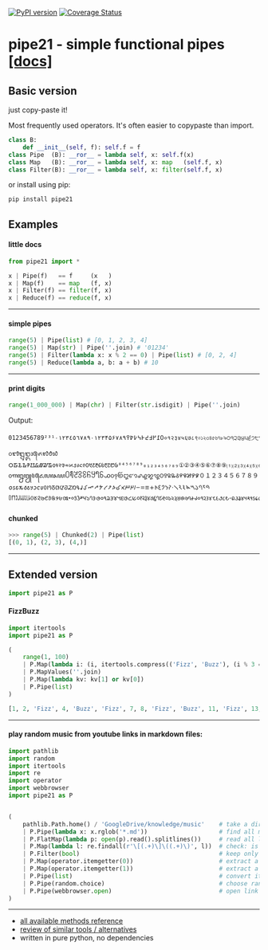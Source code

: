 [![PyPI version](https://img.shields.io/pypi/v/pipe21.svg?logo=pypi&logoColor=FFE873)](https://pypi.org/project/pipe21/)
[![Coverage Status](https://coveralls.io/repos/github/tandav/pipe21/badge.svg?branch=coveralls-bage)](https://coveralls.io/github/tandav/pipe21?branch=coveralls-bage)

# pipe21 - simple functional pipes [[docs]](https://tandav.github.io/pipe21)

## Basic version
just copy-paste it!

Most frequently used operators. It's often easier to copypaste than import.

```py
class B:
    def __init__(self, f): self.f = f
class Pipe  (B): __ror__ = lambda self, x: self.f(x)
class Map   (B): __ror__ = lambda self, x: map   (self.f, x)
class Filter(B): __ror__ = lambda self, x: filter(self.f, x)
```

or install using pip:

```py
pip install pipe21
```

## Examples

#### little docs

```py
from pipe21 import *

x | Pipe(f)   == f     (x   )
x | Map(f)    == map   (f, x)
x | Filter(f) == filter(f, x)
x | Reduce(f) == reduce(f, x)
```

---

#### simple pipes

```py
range(5) | Pipe(list) # [0, 1, 2, 3, 4]
range(5) | Map(str) | Pipe(''.join) # '01234'
range(5) | Filter(lambda x: x % 2 == 0) | Pipe(list) # [0, 2, 4]
range(5) | Reduce(lambda a, b: a + b) # 10
```

---

#### print digits

```py
range(1_000_000) | Map(chr) | Filter(str.isdigit) | Pipe(''.join)
```
Output:

```
0123456789²³¹٠١٢٣٤٥٦٧٨٩۰۱۲۳۴۵۶۷۸۹߀߁߂߃߄߅߆߇߈߉०१२३४५६७८९০১২৩৪৫৬৭৮৯੦੧੨੩੪੫੬੭੮੯૦૧૨૩૪૫૬૭૮૯୦୧୨୩୪୫୬୭୮୯௦௧௨௩௪௫௬௭௮௯౦౧౨౩౪౫౬౭౮౯೦೧೨೩೪೫೬೭೮೯൦൧൨൩൪൫൬൭൮൯෦෧෨෩෪෫෬෭෮෯๐๑๒๓๔๕๖๗๘๙໐໑໒໓໔໕໖໗໘໙༠༡༢༣༤༥༦༧༨༩၀၁၂၃၄၅၆၇၈၉႐႑႒႓႔႕႖႗႘႙፩፪፫፬፭፮፯፰፱០១២៣៤៥៦៧៨៩᠐᠑᠒᠓᠔᠕᠖᠗᠘᠙᥆᥇᥈᥉᥊᥋᥌᥍᥎᥏᧐᧑᧒᧓᧔᧕᧖᧗᧘᧙᧚᪀᪁᪂᪃᪄᪅᪆᪇᪈᪉᪐᪑᪒᪓᪔᪕᪖᪗᪘᪙᭐᭑᭒᭓᭔᭕᭖᭗᭘᭙᮰᮱᮲᮳᮴᮵᮶᮷᮸᮹᱀᱁᱂᱃᱄᱅᱆᱇᱈᱉᱐᱑᱒᱓᱔᱕᱖᱗᱘᱙⁰⁴⁵⁶⁷⁸⁹₀₁₂₃₄₅₆₇₈₉①②③④⑤⑥⑦⑧⑨⑴⑵⑶⑷⑸⑹⑺⑻⑼⒈⒉⒊⒋⒌⒍⒎⒏⒐⓪⓵⓶⓷⓸⓹⓺⓻⓼⓽⓿❶❷❸❹❺❻❼❽❾➀➁➂➃➄➅➆➇➈➊➋➌➍➎➏➐➑➒꘠꘡꘢꘣꘤꘥꘦꘧꘨꘩꣐꣑꣒꣓꣔꣕꣖꣗꣘꣙꤀꤁꤂꤃꤄꤅꤆꤇꤈꤉꧐꧑꧒꧓꧔꧕꧖꧗꧘꧙꧰꧱꧲꧳꧴꧵꧶꧷꧸꧹꩐꩑꩒꩓꩔꩕꩖꩗꩘꩙꯰꯱꯲꯳꯴꯵꯶꯷꯸꯹０１２３４５６７８９𐒠𐒡𐒢𐒣𐒤𐒥𐒦𐒧𐒨𐒩𐩀𐩁𐩂𐩃𐴰𐴱𐴲𐴳𐴴𐴵𐴶𐴷𐴸𐴹𐹠𐹡𐹢𐹣𐹤𐹥𐹦𐹧𐹨𑁒𑁓𑁔𑁕𑁖𑁗𑁘𑁙𑁚𑁦𑁧𑁨𑁩𑁪𑁫𑁬𑁭𑁮𑁯𑃰𑃱𑃲𑃳𑃴𑃵𑃶𑃷𑃸𑃹𑄶𑄷𑄸𑄹𑄺𑄻𑄼𑄽𑄾𑄿𑇐𑇑𑇒𑇓𑇔𑇕𑇖𑇗𑇘𑇙𑋰𑋱𑋲𑋳𑋴𑋵𑋶𑋷𑋸𑋹𑑐𑑑𑑒𑑓𑑔𑑕𑑖𑑗𑑘𑑙𑓐𑓑𑓒𑓓𑓔𑓕𑓖𑓗𑓘𑓙𑙐𑙑𑙒𑙓𑙔𑙕𑙖𑙗𑙘𑙙𑛀𑛁𑛂𑛃𑛄𑛅𑛆𑛇𑛈𑛉𑜰𑜱𑜲𑜳𑜴𑜵𑜶𑜷𑜸𑜹𑣠𑣡𑣢𑣣𑣤𑣥𑣦𑣧𑣨𑣩𑱐𑱑𑱒𑱓𑱔𑱕𑱖𑱗𑱘𑱙𑵐𑵑𑵒𑵓𑵔𑵕𑵖𑵗𑵘𑵙𑶠𑶡𑶢𑶣𑶤𑶥𑶦𑶧𑶨𑶩𖩠𖩡𖩢𖩣𖩤𖩥𖩦𖩧𖩨𖩩𖭐𖭑𖭒𖭓𖭔𖭕𖭖𖭗𖭘𖭙𝟎𝟏𝟐𝟑𝟒𝟓𝟔𝟕𝟖𝟗𝟘𝟙𝟚𝟛𝟜𝟝𝟞𝟟𝟠𝟡𝟢𝟣𝟤𝟥𝟦𝟧𝟨𝟩𝟪𝟫𝟬𝟭𝟮𝟯𝟰𝟱𝟲𝟳𝟴𝟵𝟶𝟷𝟸𝟹𝟺𝟻𝟼𝟽𝟾𝟿𞅀𞅁𞅂𞅃𞅄𞅅𞅆𞅇𞅈𞅉𞋰𞋱𞋲𞋳𞋴𞋵𞋶𞋷𞋸𞋹𞥐𞥑𞥒𞥓𞥔𞥕𞥖𞥗𞥘𞥙🄀🄁🄂🄃🄄🄅🄆🄇🄈🄉🄊'
```

#### chunked

```py
>>> range(5) | Chunked(2) | Pipe(list)
[(0, 1), (2, 3), (4,)]
```

---

## Extended version
```py
import pipe21 as P
```

#### FizzBuzz

```py
import itertools
import pipe21 as P

(
    range(1, 100)
    | P.Map(lambda i: (i, itertools.compress(('Fizz', 'Buzz'), (i % 3 == 0, i % 5 == 0))))
    | P.MapValues(''.join)
    | P.Map(lambda kv: kv[1] or kv[0])
    | P.Pipe(list)
)

[1, 2, 'Fizz', 4, 'Buzz', 'Fizz', 7, 8, 'Fizz', 'Buzz', 11, 'Fizz', 13, 14, 'FizzBuzz', 16, 17, 'Fizz', 19, 'Buzz', 'Fizz', 22, 23, 'Fizz', 'Buzz', 26, 'Fizz', 28, 29, 'FizzBuzz', 31, 32, 'Fizz', 34, 'Buzz', 'Fizz', 37, 38, 'Fizz', 'Buzz', 41, 'Fizz', 43, 44, 'FizzBuzz', 46, 47, 'Fizz', 49, 'Buzz', 'Fizz', 52, 53, 'Fizz', 'Buzz', 56, 'Fizz', 58, 59, 'FizzBuzz', 61, 62, 'Fizz', 64, 'Buzz', 'Fizz', 67, 68, 'Fizz', 'Buzz', 71, 'Fizz', 73, 74, 'FizzBuzz', 76, 77, 'Fizz', 79, 'Buzz', 'Fizz', 82, 83, 'Fizz', 'Buzz', 86, 'Fizz', 88, 89, 'FizzBuzz', 91, 92, 'Fizz', 94, 'Buzz', 'Fizz', 97, 98, 'Fizz']
```

---

#### play random music from youtube links in markdown files:

```py
import pathlib
import random
import itertools
import re
import operator
import webbrowser
import pipe21 as P


(
    pathlib.Path.home() / 'GoogleDrive/knowledge/music'    # take a directory
    | P.Pipe(lambda x: x.rglob('*.md'))                    # find all markdown files
    | P.FlatMap(lambda p: open(p).read().splitlines())     # read all lines from all files and flatten into a single iterable
    | P.Map(lambda l: re.findall(r'\[(.+)\]\((.+)\)', l))  # check: is a line has a markdown link
    | P.Filter(bool)                                       # keep only lines with a link
    | P.Map(operator.itemgetter(0))                        # extract a link
    | P.Map(operator.itemgetter(1))                        # extract a link
    | P.Pipe(list)                                         # convert iterable of links into a list
    | P.Pipe(random.choice)                                # choose random link
    | P.Pipe(webbrowser.open)                              # open link in browser
)
```

---

- [all available methods reference](reference.md)
- [review of similar tools / alternatives](similar-tools.md)
- written in pure python, no dependencies
